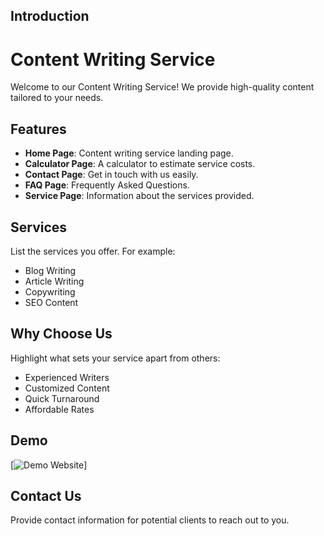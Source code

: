 
## Introduction

# Content Writing Service

Welcome to our Content Writing Service! We provide high-quality content tailored to your needs.


## Features

- **Home Page**: Content writing service landing page.
- **Calculator Page**: A calculator to estimate service costs.
- **Contact Page**: Get in touch with us easily.
- **FAQ Page**: Frequently Asked Questions.
- **Service Page**: Information about the services provided.


## Services
List the services you offer. For example:
- Blog Writing
- Article Writing
- Copywriting
- SEO Content

## Why Choose Us
Highlight what sets your service apart from others:
- Experienced Writers
- Customized Content
- Quick Turnaround
- Affordable Rates
  
## Demo

[![Demo Website](https://github.com/pyravi/hemant/blob/main/videos/my_video.gif)]




## Contact Us
Provide contact information for potential clients to reach out to you.
